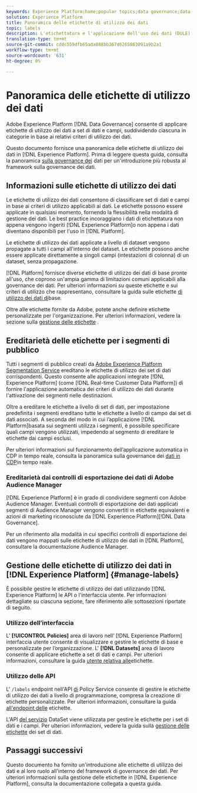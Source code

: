 ```yaml
---
keywords: Experience Platform;home;popular topics;data governance;data usage label api;policy service api;data usage labels overview
solution: Experience Platform
title: Panoramica delle etichette di utilizzo dei dati
topic: labels
description: L'etichettatura e l'applicazione dell'uso dei dati (DULE) è il meccanismo principale di Adobe Experience Platform Data Governance. Le funzioni DULE consentono di applicare etichette di utilizzo dei dati a set di dati e campi, suddividendo ciascuna in categorie in base ai relativi criteri di utilizzo dei dati. Questo documento fornisce una panoramica delle etichette di utilizzo dei dati (dette anche etichette DULE) in  Experience Platform.
translation-type: tm+mt
source-git-commit: cddc559dfb65ada888bb367d6265863091a9b2a1
workflow-type: tm+mt
source-wordcount: '631'
ht-degree: 0%

---
```



# Panoramica delle etichette di utilizzo dei dati

Adobe Experience Platform [!DNL Data Governance] consente di applicare etichette di utilizzo dei dati a set di dati e campi, suddividendo ciascuna in categorie in base ai relativi criteri di utilizzo dei dati.

Questo documento fornisce una panoramica delle etichette di utilizzo dei dati in [!DNL Experience Platform]. Prima di leggere questa guida, consulta la panoramica [sulla governance dei](../home.md) dati per un&#39;introduzione più robusta al framework sulla governance dei dati.

## Informazioni sulle etichette di utilizzo dei dati

Le etichette di utilizzo dei dati consentono di classificare set di dati e campi in base ai criteri di utilizzo applicabili ai dati. Le etichette possono essere applicate in qualsiasi momento, fornendo la flessibilità nella modalità di gestione dei dati. Le best practice incoraggiano i dati di etichettatura non appena vengono ingeriti [!DNL Experience Platform]o non appena i dati diventano disponibili per l&#39;uso in [!DNL Platform].

Le etichette di utilizzo dei dati applicate a livello di dataset vengono propagate a tutti i campi all&#39;interno del dataset. Le etichette possono anche essere applicate direttamente a singoli campi (intestazioni di colonna) di un dataset, senza propagazione.

[!DNL Platform] fornisce diverse etichette di utilizzo dei dati di base pronte all&#39;uso, che coprono un&#39;ampia gamma di limitazioni comuni applicabili alla governance dei dati. Per ulteriori informazioni su queste etichette e sui criteri di utilizzo che rappresentano, consultare la guida sulle etichette [di utilizzo dei dati di](reference.md)base.

Oltre alle etichette fornite da  Adobe, potete anche definire etichette personalizzate per l&#39;organizzazione. Per ulteriori informazioni, vedere la sezione sulla [gestione delle etichette](#manage-labels) .

## Ereditarietà delle etichette per i segmenti di pubblico

Tutti i segmenti di pubblico creati da [Adobe Experience Platform Segmentation Service](../../segmentation/home.md) ereditano le etichette di utilizzo dei set di dati corrispondenti. Questo consente alle applicazioni integrate [!DNL Experience Platform] (come [!DNL Real-time Customer Data Platform]) di fornire l&#39;applicazione automatica dei criteri di utilizzo dei dati durante l&#39;attivazione dei segmenti nelle destinazioni.

Oltre a ereditare le etichette a livello di set di dati, per impostazione predefinita i segmenti ereditano tutte le etichette a livello di campo dai set di dati associati. A seconda del modo in cui l’applicazione [!DNL Platform]basata sui segmenti utilizza i segmenti, è possibile specificare quali campi vengono utilizzati, impedendo al segmento di ereditare le etichette dai campi esclusi.

Per ulteriori informazioni sul funzionamento dell’applicazione automatica in CDP in tempo reale, consulta la panoramica sulla governance dei [dati in CDP](../../rtcdp/privacy/data-governance-overview.md#enforce-data-usage-compliance)in tempo reale.

### Ereditarietà dai controlli di esportazione dei dati di Adobe Audience Manager

[!DNL Experience Platform] è in grado di condividere segmenti con Adobe Audience Manager. Eventuali controlli di esportazione dei dati applicati  segmenti di Audience Manager vengono convertiti in etichette equivalenti e azioni di marketing riconosciute da [!DNL Experience Platform][!DNL Data Governance].

Per un riferimento alla modalità in cui specifici controlli di esportazione dei dati vengono mappati sulle etichette di utilizzo dei dati in [!DNL Platform], consultare la documentazione [](https://docs.adobe.com/content/help/en/audience-manager/user-guide/implementation-integration-guides/integration-experience-platform/aam-aep-audience-sharing.html#aam-data-export-control-in-aep)Audience Manager.

## Gestione delle etichette di utilizzo dei dati in [!DNL Experience Platform] {#manage-labels}

È possibile gestire le etichette di utilizzo dei dati utilizzando [!DNL Experience Platform] le API o l&#39;interfaccia utente. Per informazioni dettagliate su ciascuna sezione, fare riferimento alle sottosezioni riportate di seguito.

### Utilizzo dell’interfaccia

L’ **[!UICONTROL Policies]** area di lavoro nell’ [!DNL Experience Platform] interfaccia utente consente di visualizzare e gestire le etichette di base e personalizzate per l’organizzazione. L&#39; **[!DNL Datasets]** area di lavoro consente di applicare etichette a set di dati e campi. Per ulteriori informazioni, consultare la guida [utente relativa alle](user-guide.md)etichette.

### Utilizzo delle API

L&#39; `/labels` endpoint nell&#39;API [di](https://www.adobe.io/apis/experienceplatform/home/api-reference.html#!acpdr/swagger-specs/dule-policy-service.yaml) Policy Service consente di gestire le etichette di utilizzo dei dati a livello di programmazione, compresa la creazione di etichette personalizzate. Per ulteriori informazioni, consultare la guida [all&#39;endpoint delle](../api/labels.md) etichette.

L&#39;API [del servizio](https://www.adobe.io/apis/experienceplatform/home/api-reference.html#!acpdr/swagger-specs/dataset-service.yaml) DataSet viene utilizzata per gestire le etichette per i set di dati e i campi. Per ulteriori informazioni, vedere la guida sulla [gestione delle etichette](./dataset-api.md) dei set di dati.

## Passaggi successivi

Questo documento ha fornito un&#39;introduzione alle etichette di utilizzo dei dati e al loro ruolo all&#39;interno del framework di governance dei dati. Per ulteriori informazioni sulla gestione delle etichette in [!DNL Experience Platform], consulta la documentazione collegata a questa guida.